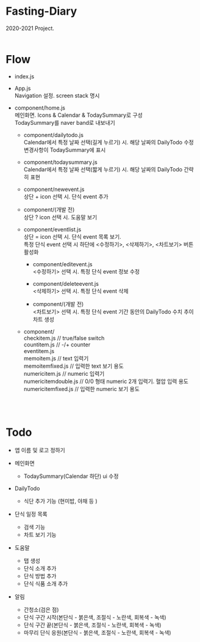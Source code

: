 # Fasting-Diary
2020-2021 Project.
<br><br>

# Flow
* index.js
* App.js
<br>Navigation 설정. screen stack 명시

* component/home.js
<br>메인화면. Icons & Calendar & TodaySummary로 구성
<br>TodaySummary를 naver band로 내보내기

  - component/dailytodo.js
<br>Calendar에서 특정 날짜 선택(길게 누르기) 시. 해당 날짜의 DailyTodo 수정
<br>변경사항이 TodaySummary에 표시

  - component/todaysummary.js
<br>Calendar에서 특정 날짜 선택(짧게 누르기) 시. 해당 날짜의 DailyTodo 간략히 표현

  - component/newevent.js
<br>상단 + icon 선택 시. 단식 event 추가

  - component/(개발 전)
<br>상단 ? icon 선택 시. 도움말 보기

  - component/eventlist.js
<br>상단 = icon 선택 시. 단식 event 목록 보기.
<br>특정 단식 event 선택 시 하단에 <수정하기>, <삭제하기>, <차트보기> 버튼 활성화

    * component/editevent.js
<br><수정하기> 선택 시. 특정 단식 event 정보 수정

    * component/deleteevent.js
<br><삭제하기> 선택 시. 특정 단식 event 삭제

    * component/(개발 전)
<br><차트보기> 선택 시. 특정 단식 event 기간 동안의 DailyTodo 수치 추이 차트 생성

  - component/
<br>checkitem.js // true/false switch
<br>countitem.js // -/+ counter
<br>eventitem.js
<br>memoitem.js // text 입력기
<br>memoitemfixed.js // 입력한 text 보기 용도
<br>numericitem.js // numeric 입력기
<br>numericitemdouble.js // 0/0 형태 numeric 2개 입력기. 혈압 입력 용도
<br>numericitemfixed.js // 입력한 numeric 보기 용도

<br><br>

# Todo
* 앱 이름 및 로고 정하기

* 메인화면
  - TodaySummary(Calendar 하단) ui 수정

* DailyTodo
  - 식단 추가 기능 (현미밥, 야채 등 )

* 단식 일정 목록
  - 검색 기능
  - 차트 보기 기능

* 도움말
  - 탭 생성
  - 단식 소개 추가
  - 단식 방법 추가
  - 단식 식품 소개 추가

* 알림
  - 간청소(검은 점)
  - 단식 구간 시작(본단식 - 붉은색, 조절식 - 노란색, 회복색 - 녹색)
  - 단식 구간 끝(본단식 - 붉은색, 조절식 - 노란색, 회복색 - 녹색)
  - 마무리 단식 응원(본단식 - 붉은색, 조절식 - 노란색, 회복색 - 녹색)
